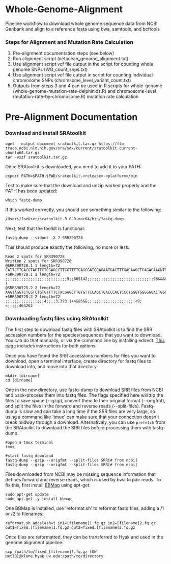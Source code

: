 # Whole-Genome-Alignment
Pipeline workflow to download whole genome sequence data from NCBI Genbank and align to a reference fasta using bwa, samtools, and bcftools

### Steps for Alignment and Mutation Rate Calculation
1. Pre-alignment documentation steps (see below)
2. Run alignment script (cetacean_genome_alignment.txt)
3. Use alignment script vcf file output in the script for counting whole genome SNPs (WG_count_snps.txt)
4. Use alignment script vcf file output in script for counting individual chromosome SNPs (chromsome_level_variant_count.txt)
5. Outputs from steps 3 and 4 can be used in R scripts for whole-genome (whole-genome-mutation-rate-delphinids.R) and chromosome-level (mutation-rate-by-chromosome.R) mutation rate calculation

# Pre-Alignment Documentation
### Download and install SRAtoolkit
```
wget --output-document sratoolkit.tar.gz https://ftp-trace.ncbi.nlm.nih.gov/sra/sdk/current/sratoolkit.current-ubuntu64.tar.gz
tar -vxzf sratoolkit.tar.gz
```
Once SRAtoolkit is downloaded, you need to add it to your PATH:
```
export PATH=$PATH:$PWD/sratoolkit.<release>-<platform>/bin
```
Test to make sure that the download and unzip worked properly and the PATH has been updated:
```
which fastq-dump
```
If this worked correctly, you should see something similar to the following:
```
/Users/JoeUser/sratoolkit.3.0.0-mac64/bin/fastq-dump
```
Next, test that the toolkit is functional:
```
fastq-dump --stdout -X 2 SRR390728
```
This should produce exactly the following, no more or less:
```
Read 2 spots for SRR390728
Written 2 spots for SRR390728
@SRR390728.1 1 length=72
CATTCTTCACGTAGTTCTCGAGCCTTGGTTTTCAGCGATGGAGAATGACTTTGACAAGCTGAGAGAAGNTNC
+SRR390728.1 1 length=72
;;;;;;;;;;;;;;;;;;;;;;;;;;;9;;665142;;;;;;;;;;;;;;;;;;;;;;;;;;;;;96&&&&(
@SRR390728.2 2 length=72
AAGTAGGTCTCGTCTGTGTTTTCTACGAGCTTGTGTTCCAGCTGACCCACTCCCTGGGTGGGGGGACTGGGT
+SRR390728.2 2 length=72
;;;;;;;;;;;;;;;;;4;;;;3;393.1+4&&5&&;;;;;;;;;;;;;;;;;;;;;<9;<;;;;;464262
```
### Downloading fastq files using SRAtoolkit

The first step to download fastq files with SRAtoolkit is to find the SRR accession numbers for the species/sequences that you want to download. You can do that manually, or via the command line by installing edirect. [This page](https://bioinformaticsworkbook.org/dataAcquisition/fileTransfer/sra.html#gsc.tab=0) includes instructions for both options. 

Once you have found the SRR accessions numbers for files you want to download, open a terminal interface, create directory for fastq files to download into, and move into that directory:
```
mkdir [dirname]
cd [dirname]
```
One in the new directory, use fastq-dump to download SRR files from NCBI and back-process them into fastq files. The flags specified here will zip the files to save space (--gzip), convert them to their original format (--origfmt), and split the files in the forward and reverse reads (--split-files). Fastq-dump is slow and can take a long time if the SRR files are very large, so using a command like 'tmux' can make sure that your connection doesn't break midway through a download. Alternatively, you can use `prefetch` from the SRAtoolkit to download the SRR files before processing them with fastq-dump.

```
#open a tmux terminal
tmux

#start fastq download
fastq-dump --gzip --origfmt --split-files SRR[# from ncbi]
fastq-dump --gzip --origfmt --split-files SRR[# from ncbi]
```
Files downloaded from NCBI may be missing sequence information that defines forward and reverse reads, which is used by bwa to pair reads. To fix this, first install [BBMap](https://sourceforge.net/projects/bbmap/) using apt-get:
```
sudo apt-get update
sudo apt-get -y install bbmap
```
One BBMap is installed, use 'reformat.sh' to reformat fastq files, adding a /1 or /2 to filenames:
```
reformat.sh addslash=t in1=[filename]1.fq.gz in2=[filename]2.fq.gz out1=fixed.[filename]1.fq.gz out2=fixed.[filename]2.fq.gz
```
Once files are reformatted, they can be transferred to Hyak and used in the genome alignment pipeline:
```
scp /path/to/fixed_[filename]?.fq.gz [UW NetID]@klone.hyak.uw.edu:/path/to/directory
```
